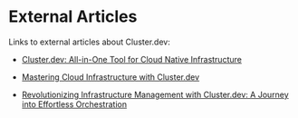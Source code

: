 # External Articles

Links to external articles about Cluster.dev:

* [Cluster.dev: All-in-One Tool for Cloud Native Infrastructure](https://itnext.io/cluster-dev-all-in-one-tool-for-cloud-native-infrastructure-636ed6ba8e28)

* [Mastering Cloud Infrastructure with Cluster.dev](https://medium.com/@AlexanderObregon/mastering-cloud-infrastructure-with-cluster-dev-37cc88a8edc0)

* [Revolutionizing Infrastructure Management with Cluster.dev: A Journey into Effortless Orchestration](https://medium.com/@sidathasiri/revolutionizing-infrastructure-management-with-cluster-dev-a-journey-into-effortless-orchestration-759b9379cebe)
